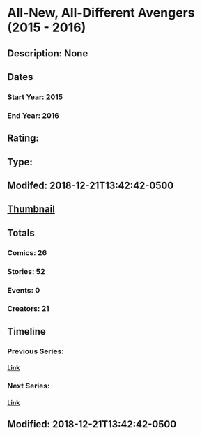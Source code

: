 # All-New, All-Different Avengers (2015 - 2016)
## Description: None
## Dates
### Start Year: 2015
### End Year: 2016
## Rating: 
## Type: 
## Modifed: 2018-12-21T13:42:42-0500
## [Thumbnail](http://i.annihil.us/u/prod/marvel/i/mg/6/40/575ef1b6721a3.jpg)
## Totals
### Comics: 26
### Stories: 52
### Events: 0
### Creators: 21
## Timeline
### Previous Series: 
#### [Link]()
### Next Series: 
#### [Link]()
## Modified: 2018-12-21T13:42:42-0500